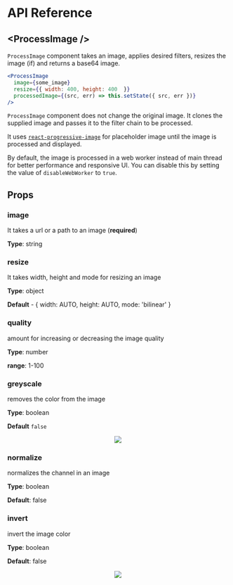# API Reference

## <ProcessImage \/>

`ProcessImage` component takes an image, applies desired filters, resizes the image (if) and returns a base64 image.

```jsx
<ProcessImage 
  image={some_image} 
  resize={{ width: 400, height: 400  }} 
  processedImage={(src, err) => this.setState({ src, err })}
/>
```

`ProcessImage` component does not change the original image. It clones the supplied image and passes it to the filter chain to be processed.

It uses [`react-progressive-image`](https://github.com/FormidableLabs/react-progressive-image) for placeholder image until the image is processed and displayed. 

By default, the image is processed in a web worker instead of main thread for better performance and responsive UI. You can disable this by setting the value of `disableWebWorker` to `true`.

## Props

### image

It takes a url or a path to an image (**required**)

**Type**: string

### resize

It takes width, height and mode for resizing an image

**Type**: object

**Default** - { width: AUTO, height: AUTO, mode: 'bilinear' }

### quality

amount for increasing or decreasing the image quality

**Type**: number

**range**: 1-100

### greyscale

removes the color from the image

**Type**: boolean

**Default** `false`

<p align="center">
  <img src="https://i.gyazo.com/9ba1232088e58a07bc286cac5ac72ebc.png" />
</p>

### normalize

normalizes the channel in an image

**Type**: boolean

**Default**: false

### invert

invert the image color

**Type**: boolean

**Default**: false

<p align="center">
  <img src="https://gyazo.com/12d91fb9c9c610793595254d69c98f1f.png" />
</p>

